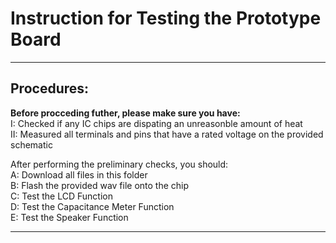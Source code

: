 # Instruction for Testing the Prototype Board

------------
## Procedures:

**Before procceding futher, please make sure you have:** \
I: Checked if any IC chips are dispating an unreasonble amount of heat\
II: Measured all terminals and pins that have a rated voltage on the provided schematic

After performing the preliminary checks, you should:\
A: Download all files in this folder\
B: Flash the provided wav file onto the chip\
C: Test the LCD Function\
D: Test the Capacitance Meter Function\
E: Test the Speaker Function

------------
